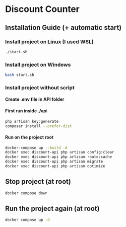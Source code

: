 # Discount Counter

## Installation Guide (+ automatic start)

### Install project on Linux (I used WSL)

```sh
./start.sh
```

### Install project on Windows

```sh
bash start.sh
```

### Install project without script

#### Create .env file in API folder

#### First run inside ./api
```sh
php artisan key:generate
composer install --prefer-dist
```

#### Run on the project root
```sh
docker-compose up --build -d
docker exec discount-api php artisan config:clear
docker exec discount-api php artisan route:cache
docker exec discount-api php artisan migrate
docker exec discount-api php artisan optimize
```

## Stop project (at root)
```sh
docker compose down
```

## Run the project again (at root)
```sh
docker compose up -d
```
